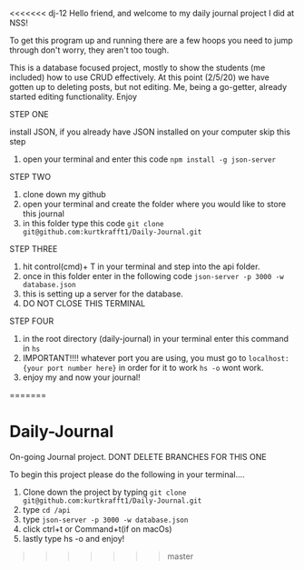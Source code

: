 <<<<<<< dj-12
Hello friend, and welcome to my daily journal project I did at NSS!

To get this program up and running there are a few hoops you need to jump through
don't worry, they aren't too tough.

This is a database focused project, mostly to show the students (me included) how to use CRUD effectively. At this point (2/5/20) we have gotten up to deleting posts, but not editing. Me, being a go-getter, already started editing functionality. Enjoy

STEP ONE 

install JSON, if you already have JSON installed on your computer skip this step 
1. open your terminal and enter this code `npm install -g json-server`

STEP TWO
1. clone down my github
2. open your terminal and create the folder where you would like to store this journal
3. in this folder type this code `git clone git@github.com:kurtkrafft1/Daily-Journal.git`

STEP THREE
1. hit control(cmd)+ T in your terminal and step into the api folder.
2. once in this folder enter in the following code `json-server -p 3000 -w database.json`
3. this is setting up a server for the database. 
4. DO NOT CLOSE THIS TERMINAL

STEP FOUR
1. in the root directory (daily-journal) in your terminal enter this command in `hs` 
2. IMPORTANT!!!! whatever port you are using, you must go to `localhost:{your port number here}` in order for it to work `hs -o` wont work.
2. enjoy my and now your journal!

=======
# Daily-Journal
On-going Journal project. DONT DELETE BRANCHES FOR THIS ONE

To begin this project please do the following in your terminal....

1. Clone down the project by typing `git clone git@github.com:kurtkrafft1/Daily-Journal.git`
2. type `cd /api`
3. type `json-server -p 3000 -w database.json`
4. click ctrl+t or Command+t(if on macOs) 
5. lastly type hs -o and enjoy!
>>>>>>> master

